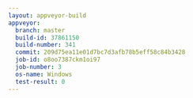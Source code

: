```yaml
---
layout: appveyor-build
appveyor:
  branch: master
  build-id: 37861150
  build-number: 341
  commit: 209d75ea11e01d7bc7d3afb78b5eff58c84b3428
  job-id: o8oo7387ckm1oi97
  job-number: 3
  os-name: Windows
  test-result: 0
---
```

